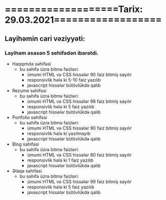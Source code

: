 # ===================Tarix: 29.03.2021==================
## Layihəmin cari vəziyyəti:
### Layihəm əsasən 5 sehifədən ibarətdi. 
- Haqqımda səhifəsi
  - bu səhifə üzrə bitmə faizləri:
    - ümumi HTML və CSS hissələr 90 faiz bitmiş sayılır
    - responsivlik hələ ki 5-10 faiz yazılıb
    - javascript hissələr bütövlükdə qalıb
- Rezume səhifəsi
  - bu səhifə üzrə bitmə faizləri:
    - ümumi HTML və CSS hissələr 98 faiz bitmiş sayılır
    - responsivlik hələ ki 5 faiz yazılıb
    - javascript hissələr bütövlükdə qalıb
- Portfolio səhifəsi
  - bu səhifə üzrə bitmə faizləri:
    - ümumi HTML və CSS hissələr 90 faiz bitmiş sayılır
    - responsivlik hələ ki yazılmayıb
    - javascript hissələr bütövlükdə qalıb
- Blog səhifəsi
  - bu səhifə üzrə bitmə faizləri:
    - ümumi HTML və CSS hissələr 80 faiz bitmiş sayılır
    - responsivlik hələ ki 1 faiz yazılıb
    - javascript hissələr bütövlükdə qalıb
- Əlaqə səhifəsi
  - bu səhifə üzrə bitmə faizləri:
    - ümumi HTML və CSS hissələr 99 faiz bitmiş sayılır
    - responsivlik hələ ki 5 faiz yazılıb
    - javascript hissələr bütövlükdə qalıb